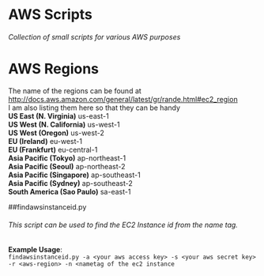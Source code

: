 # AWS Scripts
###### Collection of small scripts for various AWS purposes

# AWS Regions  
The name of the regions can be found at http://docs.aws.amazon.com/general/latest/gr/rande.html#ec2_region  
I am also listing them here so that they can be handy  
**US East (N. Virginia)**	us-east-1  
**US West (N. California)**	us-west-1  	
**US West (Oregon)**	us-west-2  	
**EU (Ireland)**	eu-west-1  	
**EU (Frankfurt)**	eu-central-1  
**Asia Pacific (Tokyo)**	ap-northeast-1  
**Asia Pacific (Seoul)**	ap-northeast-2  
**Asia Pacific (Singapore)**	ap-southeast-1  
**Asia Pacific (Sydney)**	ap-southeast-2  
**South America (Sao Paulo)**	sa-east-1  

##findawsinstanceid.py
###### This script can be used to find the EC2 Instance id from the name tag.
**Example Usage**:  
```findawsinstanceid.py -a <your aws access key> -s <your aws secret key> -r <aws-region> -n <nametag of the ec2 instance```
